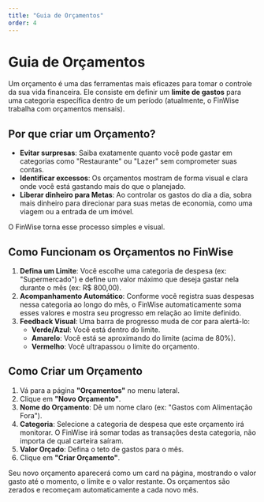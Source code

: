 ```yaml
---
title: "Guia de Orçamentos"
order: 4
---
```


# Guia de Orçamentos

Um orçamento é uma das ferramentas mais eficazes para tomar o controle da sua vida financeira. Ele consiste em definir um **limite de gastos** para uma categoria específica dentro de um período (atualmente, o FinWise trabalha com orçamentos mensais).

## Por que criar um Orçamento?

-   **Evitar surpresas**: Saiba exatamente quanto você pode gastar em categorias como "Restaurante" ou "Lazer" sem comprometer suas contas.
-   **Identificar excessos**: Os orçamentos mostram de forma visual e clara onde você está gastando mais do que o planejado.
-   **Liberar dinheiro para Metas**: Ao controlar os gastos do dia a dia, sobra mais dinheiro para direcionar para suas metas de economia, como uma viagem ou a entrada de um imóvel.

O FinWise torna esse processo simples e visual.

## Como Funcionam os Orçamentos no FinWise

1.  **Defina um Limite**: Você escolhe uma categoria de despesa (ex: "Supermercado") e define um valor máximo que deseja gastar nela durante o mês (ex: R$ 800,00).
2.  **Acompanhamento Automático**: Conforme você registra suas despesas nessa categoria ao longo do mês, o FinWise automaticamente soma esses valores e mostra seu progresso em relação ao limite definido.
3.  **Feedback Visual**: Uma barra de progresso muda de cor para alertá-lo:
    -   **Verde/Azul**: Você está dentro do limite.
    -   **Amarelo**: Você está se aproximando do limite (acima de 80%).
    -   **Vermelho**: Você ultrapassou o limite do orçamento.

## Como Criar um Orçamento

1.  Vá para a página **"Orçamentos"** no menu lateral.
2.  Clique em **"Novo Orçamento"**.
3.  **Nome do Orçamento**: Dê um nome claro (ex: "Gastos com Alimentação Fora").
4.  **Categoria**: Selecione a categoria de despesa que este orçamento irá monitorar. O FinWise irá somar todas as transações desta categoria, não importa de qual carteira saíram.
5.  **Valor Orçado**: Defina o teto de gastos para o mês.
6.  Clique em **"Criar Orçamento"**.

Seu novo orçamento aparecerá como um card na página, mostrando o valor gasto até o momento, o limite e o valor restante. Os orçamentos são zerados e recomeçam automaticamente a cada novo mês.
